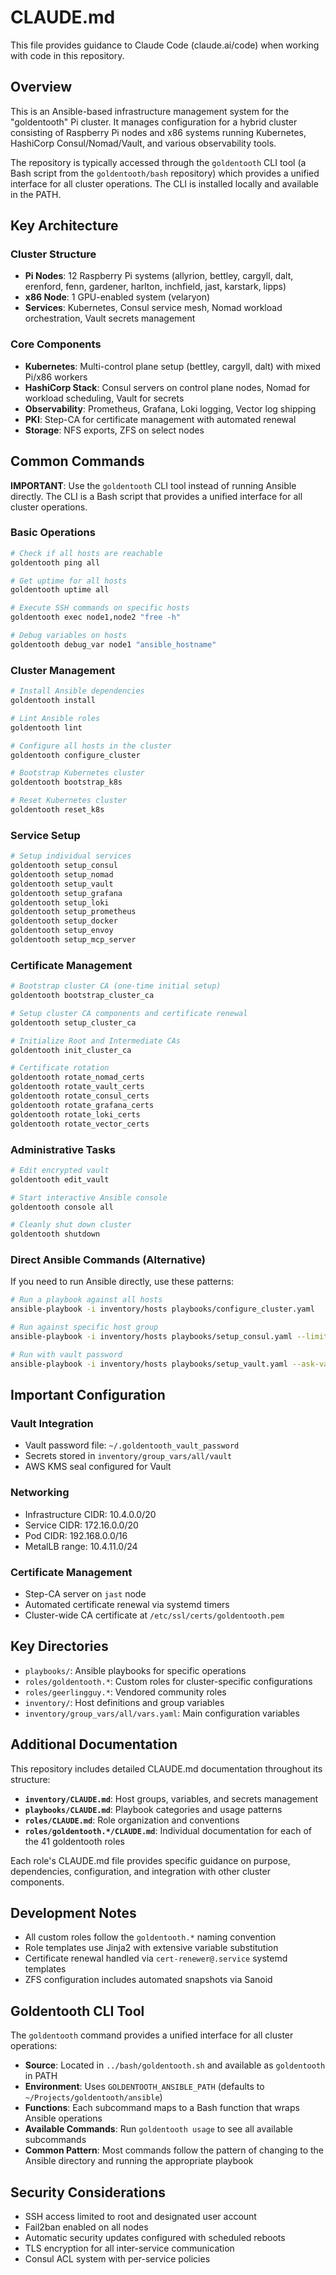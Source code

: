 # CLAUDE.md

This file provides guidance to Claude Code (claude.ai/code) when working with code in this repository.

## Overview

This is an Ansible-based infrastructure management system for the "goldentooth" Pi cluster. It manages configuration for a hybrid cluster consisting of Raspberry Pi nodes and x86 systems running Kubernetes, HashiCorp Consul/Nomad/Vault, and various observability tools.

The repository is typically accessed through the `goldentooth` CLI tool (a Bash script from the `goldentooth/bash` repository) which provides a unified interface for all cluster operations. The CLI is installed locally and available in the PATH.

## Key Architecture

### Cluster Structure
- **Pi Nodes**: 12 Raspberry Pi systems (allyrion, bettley, cargyll, dalt, erenford, fenn, gardener, harlton, inchfield, jast, karstark, lipps)
- **x86 Node**: 1 GPU-enabled system (velaryon)
- **Services**: Kubernetes, Consul service mesh, Nomad workload orchestration, Vault secrets management

### Core Components
- **Kubernetes**: Multi-control plane setup (bettley, cargyll, dalt) with mixed Pi/x86 workers
- **HashiCorp Stack**: Consul servers on control plane nodes, Nomad for workload scheduling, Vault for secrets
- **Observability**: Prometheus, Grafana, Loki logging, Vector log shipping
- **PKI**: Step-CA for certificate management with automated renewal
- **Storage**: NFS exports, ZFS on select nodes

## Common Commands

**IMPORTANT**: Use the `goldentooth` CLI tool instead of running Ansible directly. The CLI is a Bash script that provides a unified interface for all cluster operations.

### Basic Operations
```bash
# Check if all hosts are reachable
goldentooth ping all

# Get uptime for all hosts
goldentooth uptime all

# Execute SSH commands on specific hosts
goldentooth exec node1,node2 "free -h"

# Debug variables on hosts
goldentooth debug_var node1 "ansible_hostname"
```

### Cluster Management
```bash
# Install Ansible dependencies
goldentooth install

# Lint Ansible roles
goldentooth lint

# Configure all hosts in the cluster
goldentooth configure_cluster

# Bootstrap Kubernetes cluster
goldentooth bootstrap_k8s

# Reset Kubernetes cluster
goldentooth reset_k8s
```

### Service Setup
```bash
# Setup individual services
goldentooth setup_consul
goldentooth setup_nomad
goldentooth setup_vault
goldentooth setup_grafana
goldentooth setup_loki
goldentooth setup_prometheus
goldentooth setup_docker
goldentooth setup_envoy
goldentooth setup_mcp_server
```

### Certificate Management
```bash
# Bootstrap cluster CA (one-time initial setup)
goldentooth bootstrap_cluster_ca

# Setup cluster CA components and certificate renewal
goldentooth setup_cluster_ca

# Initialize Root and Intermediate CAs
goldentooth init_cluster_ca

# Certificate rotation
goldentooth rotate_nomad_certs
goldentooth rotate_vault_certs
goldentooth rotate_consul_certs
goldentooth rotate_grafana_certs
goldentooth rotate_loki_certs
goldentooth rotate_vector_certs
```

### Administrative Tasks
```bash
# Edit encrypted vault
goldentooth edit_vault

# Start interactive Ansible console
goldentooth console all

# Cleanly shut down cluster
goldentooth shutdown
```

### Direct Ansible Commands (Alternative)
If you need to run Ansible directly, use these patterns:
```bash
# Run a playbook against all hosts
ansible-playbook -i inventory/hosts playbooks/configure_cluster.yaml

# Run against specific host group
ansible-playbook -i inventory/hosts playbooks/setup_consul.yaml --limit consul_server

# Run with vault password
ansible-playbook -i inventory/hosts playbooks/setup_vault.yaml --ask-vault-pass
```

## Important Configuration

### Vault Integration
- Vault password file: `~/.goldentooth_vault_password`
- Secrets stored in `inventory/group_vars/all/vault`
- AWS KMS seal configured for Vault

### Networking
- Infrastructure CIDR: 10.4.0.0/20
- Service CIDR: 172.16.0.0/20
- Pod CIDR: 192.168.0.0/16
- MetalLB range: 10.4.11.0/24

### Certificate Management
- Step-CA server on `jast` node
- Automated certificate renewal via systemd timers
- Cluster-wide CA certificate at `/etc/ssl/certs/goldentooth.pem`

## Key Directories

- `playbooks/`: Ansible playbooks for specific operations
- `roles/goldentooth.*`: Custom roles for cluster-specific configurations
- `roles/geerlingguy.*`: Vendored community roles
- `inventory/`: Host definitions and group variables
- `inventory/group_vars/all/vars.yaml`: Main configuration variables

## Additional Documentation

This repository includes detailed CLAUDE.md documentation throughout its structure:

- **`inventory/CLAUDE.md`**: Host groups, variables, and secrets management
- **`playbooks/CLAUDE.md`**: Playbook categories and usage patterns
- **`roles/CLAUDE.md`**: Role organization and conventions
- **`roles/goldentooth.*/CLAUDE.md`**: Individual documentation for each of the 41 goldentooth roles

Each role's CLAUDE.md file provides specific guidance on purpose, dependencies, configuration, and integration with other cluster components.

## Development Notes

- All custom roles follow the `goldentooth.*` naming convention
- Role templates use Jinja2 with extensive variable substitution
- Certificate renewal handled via `cert-renewer@.service` systemd templates
- ZFS configuration includes automated snapshots via Sanoid

## Goldentooth CLI Tool

The `goldentooth` command provides a unified interface for all cluster operations:

- **Source**: Located in `../bash/goldentooth.sh` and available as `goldentooth` in PATH
- **Environment**: Uses `GOLDENTOOTH_ANSIBLE_PATH` (defaults to `~/Projects/goldentooth/ansible`)
- **Functions**: Each subcommand maps to a Bash function that wraps Ansible operations
- **Available Commands**: Run `goldentooth usage` to see all available subcommands
- **Common Pattern**: Most commands follow the pattern of changing to the Ansible directory and running the appropriate playbook

## Security Considerations

- SSH access limited to root and designated user account
- Fail2ban enabled on all nodes
- Automatic security updates configured with scheduled reboots
- TLS encryption for all inter-service communication
- Consul ACL system with per-service policies